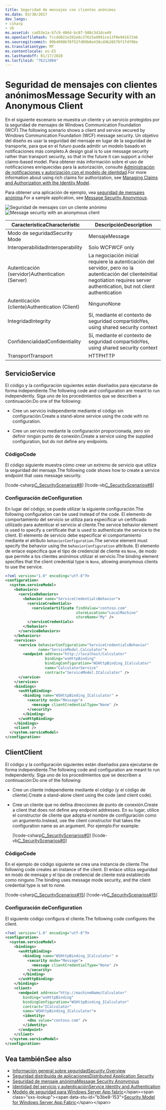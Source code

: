 ```yaml
---
title: Seguridad de mensajes con clientes anónimos
ms.date: 03/30/2017
dev_langs:
- csharp
- vb
ms.assetid: cad53e1a-b7c9-4064-bc87-508c3d1dce49
ms.openlocfilehash: fccdd021e392e6c37615a9091ce13f0e94167246
ms.sourcegitcommit: 09b4090b78f52fd09b0e430cd4b26576f1fdf96e
ms.translationtype: MT
ms.contentlocale: es-ES
ms.lasthandoff: 01/17/2020
ms.locfileid: "76212004"
---
```

# <a name="message-security-with-an-anonymous-client"></a><span data-ttu-id="b3be8-102">Seguridad de mensajes con clientes anónimos</span><span class="sxs-lookup"><span data-stu-id="b3be8-102">Message Security with an Anonymous Client</span></span>

<span data-ttu-id="b3be8-103">En el siguiente escenario se muestra un cliente y un servicio protegidos por la seguridad de mensajes de Windows Communication Foundation (WCF).</span><span class="sxs-lookup"><span data-stu-id="b3be8-103">The following scenario shows a client and service secured by Windows Communication Foundation (WCF) message security.</span></span> <span data-ttu-id="b3be8-104">Un objetivo del diseño es usar la seguridad del mensaje en lugar de la seguridad de transporte, para que en el futuro pueda admitir un modelo basado en notificaciones más completo.</span><span class="sxs-lookup"><span data-stu-id="b3be8-104">A design goal is to use message security rather than transport security, so that in the future it can support a richer claims-based model.</span></span> <span data-ttu-id="b3be8-105">Para obtener más información sobre el uso de notificaciones enriquecidas para la autorización, consulte [Administración de notificaciones y autorización con el modelo de identidad](../../../../docs/framework/wcf/feature-details/managing-claims-and-authorization-with-the-identity-model.md).</span><span class="sxs-lookup"><span data-stu-id="b3be8-105">For more information about using rich claims for authorization, see [Managing Claims and Authorization with the Identity Model](../../../../docs/framework/wcf/feature-details/managing-claims-and-authorization-with-the-identity-model.md).</span></span>

<span data-ttu-id="b3be8-106">Para obtener una aplicación de ejemplo, vea [seguridad de mensajes anónima](../../../../docs/framework/wcf/samples/message-security-anonymous.md).</span><span class="sxs-lookup"><span data-stu-id="b3be8-106">For a sample application, see [Message Security Anonymous](../../../../docs/framework/wcf/samples/message-security-anonymous.md).</span></span>

<span data-ttu-id="b3be8-107">![Seguridad de mensajes con un cliente anónimo](../../../../docs/framework/wcf/feature-details/media/b361a565-831c-4c10-90d7-66d8eeece0a1.gif "b361a565-831c-4c10-90d7-66d8eeece0a1")</span><span class="sxs-lookup"><span data-stu-id="b3be8-107">![Message security with an anonymous client](../../../../docs/framework/wcf/feature-details/media/b361a565-831c-4c10-90d7-66d8eeece0a1.gif "b361a565-831c-4c10-90d7-66d8eeece0a1")</span></span>

|<span data-ttu-id="b3be8-108">Característica</span><span class="sxs-lookup"><span data-stu-id="b3be8-108">Characteristic</span></span>|<span data-ttu-id="b3be8-109">Descripción</span><span class="sxs-lookup"><span data-stu-id="b3be8-109">Description</span></span>|
|--------------------|-----------------|
|<span data-ttu-id="b3be8-110">Modo de seguridad</span><span class="sxs-lookup"><span data-stu-id="b3be8-110">Security Mode</span></span>|<span data-ttu-id="b3be8-111">Mensaje</span><span class="sxs-lookup"><span data-stu-id="b3be8-111">Message</span></span>|
|<span data-ttu-id="b3be8-112">Interoperabilidad</span><span class="sxs-lookup"><span data-stu-id="b3be8-112">Interoperability</span></span>|<span data-ttu-id="b3be8-113">Solo WCF</span><span class="sxs-lookup"><span data-stu-id="b3be8-113">WCF only</span></span>|
|<span data-ttu-id="b3be8-114">Autenticación (servidor)</span><span class="sxs-lookup"><span data-stu-id="b3be8-114">Authentication (Server)</span></span>|<span data-ttu-id="b3be8-115">La negociación inicial requiere la autenticación del servidor, pero no la autenticación del cliente</span><span class="sxs-lookup"><span data-stu-id="b3be8-115">Initial negotiation requires server authentication, but not client authentication</span></span>|
|<span data-ttu-id="b3be8-116">Autenticación (cliente)</span><span class="sxs-lookup"><span data-stu-id="b3be8-116">Authentication (Client)</span></span>|<span data-ttu-id="b3be8-117">Ninguno</span><span class="sxs-lookup"><span data-stu-id="b3be8-117">None</span></span>|
|<span data-ttu-id="b3be8-118">Integridad</span><span class="sxs-lookup"><span data-stu-id="b3be8-118">Integrity</span></span>|<span data-ttu-id="b3be8-119">Sí, mediante el contexto de seguridad compartido</span><span class="sxs-lookup"><span data-stu-id="b3be8-119">Yes, using shared security context</span></span>|
|<span data-ttu-id="b3be8-120">Confidencialidad</span><span class="sxs-lookup"><span data-stu-id="b3be8-120">Confidentiality</span></span>|<span data-ttu-id="b3be8-121">Sí, mediante el contexto de seguridad compartido</span><span class="sxs-lookup"><span data-stu-id="b3be8-121">Yes, using shared security context</span></span>|
|<span data-ttu-id="b3be8-122">Transport</span><span class="sxs-lookup"><span data-stu-id="b3be8-122">Transport</span></span>|<span data-ttu-id="b3be8-123">HTTP</span><span class="sxs-lookup"><span data-stu-id="b3be8-123">HTTP</span></span>|

## <a name="service"></a><span data-ttu-id="b3be8-124">Servicio</span><span class="sxs-lookup"><span data-stu-id="b3be8-124">Service</span></span>

<span data-ttu-id="b3be8-125">El código y la configuración siguientes están diseñados para ejecutarse de forma independiente.</span><span class="sxs-lookup"><span data-stu-id="b3be8-125">The following code and configuration are meant to run independently.</span></span> <span data-ttu-id="b3be8-126">Siga uno de los procedimientos que se describen a continuación:</span><span class="sxs-lookup"><span data-stu-id="b3be8-126">Do one of the following:</span></span>

- <span data-ttu-id="b3be8-127">Cree un servicio independiente mediante el código sin configuración.</span><span class="sxs-lookup"><span data-stu-id="b3be8-127">Create a stand-alone service using the code with no configuration.</span></span>

- <span data-ttu-id="b3be8-128">Cree un servicio mediante la configuración proporcionada, pero sin definir ningún punto de conexión.</span><span class="sxs-lookup"><span data-stu-id="b3be8-128">Create a service using the supplied configuration, but do not define any endpoints.</span></span>

### <a name="code"></a><span data-ttu-id="b3be8-129">Código</span><span class="sxs-lookup"><span data-stu-id="b3be8-129">Code</span></span>

<span data-ttu-id="b3be8-130">El código siguiente muestra cómo crear un extremo de servicio que utiliza la seguridad del mensaje.</span><span class="sxs-lookup"><span data-stu-id="b3be8-130">The following code shows how to create a service endpoint that uses message security.</span></span>

[!code-csharp[C_SecurityScenarios#8](../../../../samples/snippets/csharp/VS_Snippets_CFX/c_securityscenarios/cs/source.cs#8)]
[!code-vb[C_SecurityScenarios#8](../../../../samples/snippets/visualbasic/VS_Snippets_CFX/c_securityscenarios/vb/source.vb#8)]

### <a name="configuration"></a><span data-ttu-id="b3be8-131">Configuración de</span><span class="sxs-lookup"><span data-stu-id="b3be8-131">Configuration</span></span>

<span data-ttu-id="b3be8-132">En lugar del código, se puede utilizar la siguiente configuración.</span><span class="sxs-lookup"><span data-stu-id="b3be8-132">The following configuration can be used instead of the code.</span></span> <span data-ttu-id="b3be8-133">El elemento de comportamiento del servicio se utiliza para especificar un certificado utilizado para autenticar el servicio al cliente.</span><span class="sxs-lookup"><span data-stu-id="b3be8-133">The service behavior element is used to specify a certificate that is used to authenticate the service to the client.</span></span> <span data-ttu-id="b3be8-134">El elemento de servicio debe especificar el comportamiento mediante el atributo `behaviorConfiguration`.</span><span class="sxs-lookup"><span data-stu-id="b3be8-134">The service element must specify the behavior using the `behaviorConfiguration` attribute.</span></span> <span data-ttu-id="b3be8-135">El elemento de enlace especifica que el tipo de credencial de cliente es `None`, de modo que permite a los clientes anónimos utilizar el servicio.</span><span class="sxs-lookup"><span data-stu-id="b3be8-135">The binding element specifies that the client credential type is `None`, allowing anonymous clients to use the service.</span></span>

```xml
<?xml version="1.0" encoding="utf-8"?>
<configuration>
  <system.serviceModel>
    <behaviors>
      <serviceBehaviors>
        <behavior name="ServiceCredentialsBehavior">
          <serviceCredentials>
            <serviceCertificate findValue="contoso.com"
                                storeLocation="LocalMachine"
                                storeName="My" />
          </serviceCredentials>
        </behavior>
      </serviceBehaviors>
    </behaviors>
    <services>
      <service behaviorConfiguration="ServiceCredentialsBehavior"
               name="ServiceModel.Calculator">
        <endpoint address="http://localhost/Calculator"
                  binding="wsHttpBinding"
                  bindingConfiguration="WSHttpBinding_ICalculator"
                  name="CalculatorService"
                  contract="ServiceModel.ICalculator" />
      </service>
    </services>
    <bindings>
      <wsHttpBinding>
        <binding name="WSHttpBinding_ICalculator" >
          <security mode="Message">
            <message clientCredentialType="None" />
          </security>
        </binding>
      </wsHttpBinding>
    </bindings>
    <client />
  </system.serviceModel>
</configuration>
```

## <a name="client"></a><span data-ttu-id="b3be8-136">Client</span><span class="sxs-lookup"><span data-stu-id="b3be8-136">Client</span></span>

<span data-ttu-id="b3be8-137">El código y la configuración siguientes están diseñados para ejecutarse de forma independiente.</span><span class="sxs-lookup"><span data-stu-id="b3be8-137">The following code and configuration are meant to run independently.</span></span> <span data-ttu-id="b3be8-138">Siga uno de los procedimientos que se describen a continuación:</span><span class="sxs-lookup"><span data-stu-id="b3be8-138">Do one of the following:</span></span>

- <span data-ttu-id="b3be8-139">Cree un cliente independiente mediante el código (y el código de cliente).</span><span class="sxs-lookup"><span data-stu-id="b3be8-139">Create a stand-alone client using the code (and client code).</span></span>

- <span data-ttu-id="b3be8-140">Cree un cliente que no defina direcciones de punto de conexión.</span><span class="sxs-lookup"><span data-stu-id="b3be8-140">Create a client that does not define any endpoint addresses.</span></span> <span data-ttu-id="b3be8-141">En su lugar, utilice el constructor de cliente que adopta el nombre de configuración como un argumento.</span><span class="sxs-lookup"><span data-stu-id="b3be8-141">Instead, use the client constructor that takes the configuration name as an argument.</span></span> <span data-ttu-id="b3be8-142">Por ejemplo:</span><span class="sxs-lookup"><span data-stu-id="b3be8-142">For example:</span></span>

    [!code-csharp[C_SecurityScenarios#0](../../../../samples/snippets/csharp/VS_Snippets_CFX/c_securityscenarios/cs/source.cs#0)]
    [!code-vb[C_SecurityScenarios#0](../../../../samples/snippets/visualbasic/VS_Snippets_CFX/c_securityscenarios/vb/source.vb#0)]

### <a name="code"></a><span data-ttu-id="b3be8-143">Código</span><span class="sxs-lookup"><span data-stu-id="b3be8-143">Code</span></span>

<span data-ttu-id="b3be8-144">En el ejemplo de código siguiente se crea una instancia de cliente.</span><span class="sxs-lookup"><span data-stu-id="b3be8-144">The following code creates an instance of the client.</span></span> <span data-ttu-id="b3be8-145">El enlace utiliza seguridad en modo de mensaje y el tipo de credencial de cliente está establecido como ninguno.</span><span class="sxs-lookup"><span data-stu-id="b3be8-145">The binding uses message mode security, and the client credential type is set to none.</span></span>

[!code-csharp[C_SecurityScenarios#15](../../../../samples/snippets/csharp/VS_Snippets_CFX/c_securityscenarios/cs/source.cs#15)]
[!code-vb[C_SecurityScenarios#15](../../../../samples/snippets/visualbasic/VS_Snippets_CFX/c_securityscenarios/vb/source.vb#15)]

### <a name="configuration"></a><span data-ttu-id="b3be8-146">Configuración de</span><span class="sxs-lookup"><span data-stu-id="b3be8-146">Configuration</span></span>

<span data-ttu-id="b3be8-147">El siguiente código configura el cliente.</span><span class="sxs-lookup"><span data-stu-id="b3be8-147">The following code configures the client.</span></span>

```xml
<?xml version="1.0" encoding="utf-8"?>
<configuration>
  <system.serviceModel>
    <bindings>
      <wsHttpBinding>
        <binding name="WSHttpBinding_ICalculator" >
          <security mode="Message">
            <message clientCredentialType="None" />
          </security>
        </binding>
      </wsHttpBinding>
    </bindings>
    <client>
      <endpoint address="http://machineName/Calculator"
        binding="wsHttpBinding"
        bindingConfiguration="WSHttpBinding_ICalculator"
        contract="ICalculator"
        name="WSHttpBinding_ICalculator">
        <identity>
          <dns value="contoso.com" />
        </identity>
      </endpoint>
    </client>
  </system.serviceModel>
</configuration>
```

## <a name="see-also"></a><span data-ttu-id="b3be8-148">Vea también</span><span class="sxs-lookup"><span data-stu-id="b3be8-148">See also</span></span>

- [<span data-ttu-id="b3be8-149">Información general sobre seguridad</span><span class="sxs-lookup"><span data-stu-id="b3be8-149">Security Overview</span></span>](../../../../docs/framework/wcf/feature-details/security-overview.md)
- [<span data-ttu-id="b3be8-150">Seguridad distribuida de aplicaciones</span><span class="sxs-lookup"><span data-stu-id="b3be8-150">Distributed Application Security</span></span>](../../../../docs/framework/wcf/feature-details/distributed-application-security.md)
- [<span data-ttu-id="b3be8-151">Seguridad de mensaje anónima</span><span class="sxs-lookup"><span data-stu-id="b3be8-151">Message Security Anonymous</span></span>](../../../../docs/framework/wcf/samples/message-security-anonymous.md)
- [<span data-ttu-id="b3be8-152">Identidad del servicio y autenticación</span><span class="sxs-lookup"><span data-stu-id="b3be8-152">Service Identity and Authentication</span></span>](../../../../docs/framework/wcf/feature-details/service-identity-and-authentication.md)
- <span data-ttu-id="b3be8-153">[Modelo de seguridad para Windows Server App fabric](https://docs.microsoft.com/previous-versions/appfabric/ee677202(v=azure.10))</span><span class="sxs-lookup"><span data-stu-id="b3be8-153">[Security Model for Windows Server App Fabric](https://docs.microsoft.com/previous-versions/appfabric/ee677202(v=azure.10))</span></span>
